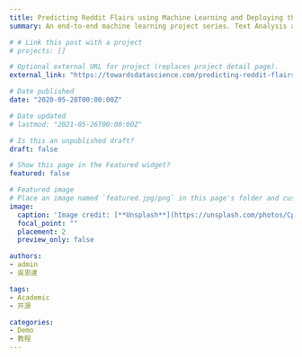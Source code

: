 ```yaml
---
title: Predicting Reddit Flairs using Machine Learning and Deploying the Model using Heroku — Part 2
summary: An end-to-end machine learning project series. Text Analysis and Model Building. 

# # Link this post with a project
# projects: []

# Optional external URL for project (replaces project detail page).
external_link: "https://towardsdatascience.com/predicting-reddit-flairs-using-machine-learning-and-deploying-the-model-using-heroku-part-2-d681e397f258?source=friends_link&sk=e7086ecaf76d04f5cdc6b2077f4d346b"

# Date published
date: "2020-05-28T00:00:00Z"

# Date updated
# lastmod: "2021-05-26T00:00:00Z"

# Is this an unpublished draft?
draft: false

# Show this page in the Featured widget?
featured: false

# Featured image
# Place an image named `featured.jpg/png` in this page's folder and customize its options here.
image:
  caption: 'Image credit: [**Unsplash**](https://unsplash.com/photos/CpkOjOcXdUY)'
  focal_point: ""
  placement: 2
  preview_only: false

authors:
- admin
- 吳恩達

tags:
- Academic
- 开源

categories:
- Demo
- 教程
---
```

